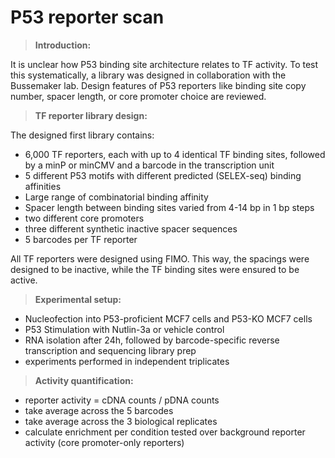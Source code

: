 # P53 reporter scan


>**Introduction:**

It is unclear how P53 binding site architecture relates to TF activity. To test this systematically, a library was designed in collaboration with the Bussemaker lab. Design features of P53 reporters like binding site copy number, spacer length, or core promoter choice are reviewed.

>**TF reporter library design:**

The designed first library contains:
- 6,000 TF reporters, each with up to 4 identical TF binding sites, followed by a minP or minCMV and a barcode in the transcription unit
- 5 different P53 motifs with different predicted (SELEX-seq) binding affinities
- Large range of combinatorial binding affinity
- Spacer length between binding sites varied from 4-14 bp in 1 bp steps
- two different core promoters
- three different synthetic inactive spacer sequences
- 5 barcodes per TF reporter

All TF reporters were designed using FIMO. This way, the spacings were designed to be inactive, while the TF binding sites were ensured to be active.

>**Experimental setup:**

- Nucleofection into P53-proficient MCF7 cells and P53-KO MCF7 cells
- P53 Stimulation with Nutlin-3a or vehicle control
- RNA isolation after 24h, followed by barcode-specific reverse transcription and sequencing library prep
- experiments performed in independent triplicates

>**Activity quantification:**

- reporter activity = cDNA counts / pDNA counts
- take average across the 5 barcodes
- take average across the 3 biological replicates
- calculate enrichment per condition tested over background reporter activity (core promoter-only reporters)
